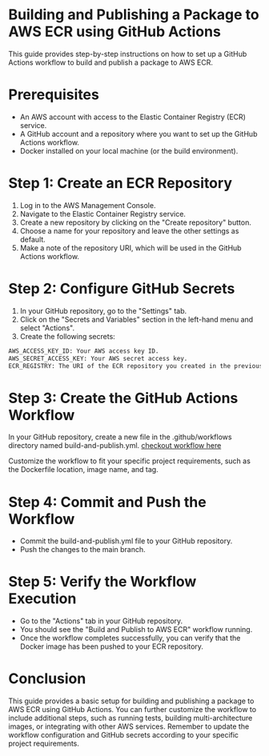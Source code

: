 # Building and Publishing a Package to AWS ECR using GitHub Actions
This guide provides step-by-step instructions on how to set up a GitHub Actions workflow to build and publish a package to AWS ECR.

# Prerequisites
- An AWS account with access to the Elastic Container Registry (ECR) service.
- A GitHub account and a repository where you want to set up the GitHub Actions workflow.
- Docker installed on your local machine (or the build environment).

# Step 1: Create an ECR Repository
1. Log in to the AWS Management Console.
2. Navigate to the Elastic Container Registry service.
3. Create a new repository by clicking on the "Create repository" button.
4. Choose a name for your repository and leave the other settings as default.
5. Make a note of the repository URI, which will be used in the GitHub Actions workflow.

# Step 2: Configure GitHub Secrets
1. In your GitHub repository, go to the "Settings" tab.
2. Click on the "Secrets and Variables" section in the left-hand menu and select "Actions".
3. Create the following secrets:
```bash
AWS_ACCESS_KEY_ID: Your AWS access key ID.
AWS_SECRET_ACCESS_KEY: Your AWS secret access key.
ECR_REGISTRY: The URI of the ECR repository you created in the previous step.
```

# Step 3: Create the GitHub Actions Workflow
In your GitHub repository, create a new file in the .github/workflows directory named build-and-publish.yml. 
[checkout workflow here](../.github/workflows/build-and-deploy.yaml)

Customize the workflow to fit your specific project requirements, such as the Dockerfile location, image name, and tag.

# Step 4: Commit and Push the Workflow
- Commit the build-and-publish.yml file to your GitHub repository.
- Push the changes to the main branch.

# Step 5: Verify the Workflow Execution
- Go to the "Actions" tab in your GitHub repository.
- You should see the "Build and Publish to AWS ECR" workflow running.
- Once the workflow completes successfully, you can verify that the Docker image has been pushed to your ECR repository.

# Conclusion
This guide provides a basic setup for building and publishing a package to AWS ECR using GitHub Actions. You can further customize the workflow to include additional steps, such as running tests, building multi-architecture images, or integrating with other AWS services. Remember to update the workflow configuration and GitHub secrets according to your specific project requirements.
